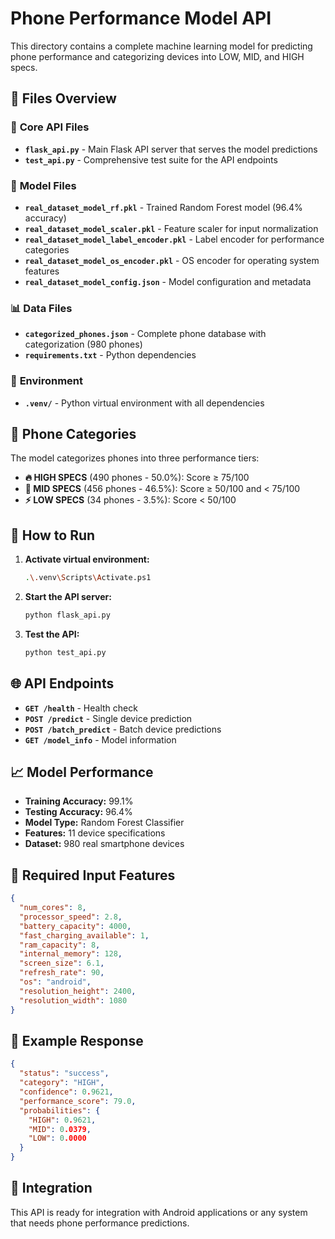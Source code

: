 # Phone Performance Model API

This directory contains a complete machine learning model for predicting phone performance and categorizing devices into LOW, MID, and HIGH specs.

## 📁 Files Overview

### 🚀 **Core API Files**
- **`flask_api.py`** - Main Flask API server that serves the model predictions
- **`test_api.py`** - Comprehensive test suite for the API endpoints

### 🤖 **Model Files**
- **`real_dataset_model_rf.pkl`** - Trained Random Forest model (96.4% accuracy)
- **`real_dataset_model_scaler.pkl`** - Feature scaler for input normalization
- **`real_dataset_model_label_encoder.pkl`** - Label encoder for performance categories
- **`real_dataset_model_os_encoder.pkl`** - OS encoder for operating system features
- **`real_dataset_model_config.json`** - Model configuration and metadata

### 📊 **Data Files**
- **`categorized_phones.json`** - Complete phone database with categorization (980 phones)
- **`requirements.txt`** - Python dependencies

### 🔧 **Environment**
- **`.venv/`** - Python virtual environment with all dependencies

## 📱 Phone Categories

The model categorizes phones into three performance tiers:

- **🔥 HIGH SPECS** (490 phones - 50.0%): Score ≥ 75/100
- **📱 MID SPECS** (456 phones - 46.5%): Score ≥ 50/100 and < 75/100
- **⚡ LOW SPECS** (34 phones - 3.5%): Score < 50/100

## 🚀 How to Run

1. **Activate virtual environment:**
   ```bash
   .\.venv\Scripts\Activate.ps1
   ```

2. **Start the API server:**
   ```bash
   python flask_api.py
   ```

3. **Test the API:**
   ```bash
   python test_api.py
   ```

## 🌐 API Endpoints

- **`GET /health`** - Health check
- **`POST /predict`** - Single device prediction
- **`POST /batch_predict`** - Batch device predictions
- **`GET /model_info`** - Model information

## 📈 Model Performance

- **Training Accuracy:** 99.1%
- **Testing Accuracy:** 96.4%
- **Model Type:** Random Forest Classifier
- **Features:** 11 device specifications
- **Dataset:** 980 real smartphone devices

## 🔧 Required Input Features

```json
{
  "num_cores": 8,
  "processor_speed": 2.8,
  "battery_capacity": 4000,
  "fast_charging_available": 1,
  "ram_capacity": 8,
  "internal_memory": 128,
  "screen_size": 6.1,
  "refresh_rate": 90,
  "os": "android",
  "resolution_height": 2400,
  "resolution_width": 1080
}
```

## 🎯 Example Response

```json
{
  "status": "success",
  "category": "HIGH",
  "confidence": 0.9621,
  "performance_score": 79.0,
  "probabilities": {
    "HIGH": 0.9621,
    "MID": 0.0379,
    "LOW": 0.0000
  }
}
```

## 🔗 Integration

This API is ready for integration with Android applications or any system that needs phone performance predictions.
